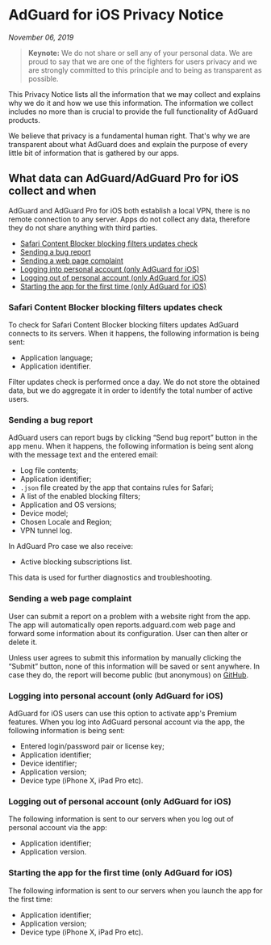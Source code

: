 # AdGuard for iOS Privacy Notice
*November 06, 2019*

> **Keynote:** We do not share or sell any of your personal data. We are proud to say that we are one of the fighters for users privacy and we are strongly committed to this principle and to being as transparent as possible.

This Privacy Notice lists all the information that we may collect and explains why we do it and how we use this information. The information we collect includes no more than is crucial to provide the full functionality of AdGuard products.

We believe that privacy is a fundamental human right. That's why we are transparent about what AdGuard does and explain the purpose of every little bit of information that is gathered by our apps.

## What data can AdGuard/AdGuard Pro for iOS collect and when

AdGuard and AdGuard Pro for iOS both establish a local VPN, there is no remote connection to any server. Apps do not collect any data, therefore they do not share anything with third parties.

* [Safari Content Blocker blocking filters updates check](#filters-updates-check)
* [Sending a bug report](#sending-bug-report)
* [Sending a web page complaint](#web-page-complaint)
* [Logging into personal account (only AdGuard for iOS)](#logging-into-account)
* [Logging out of personal account (only AdGuard for iOS)](#logging-out-account)
* [Starting the app for the first time (only AdGuard for iOS)](#first-time-start)

### <a id="filters-updates-check"></a> Safari Content Blocker blocking filters updates check

To check for Safari Content Blocker blocking filters updates AdGuard connects to its servers. When it happens, the following information is being sent:

* Application language;
* Application identifier.

Filter updates check is performed once a day. We do not store the obtained data, but we do aggregate it in order to identify the total number of active users.

### <a id="sending-bug-report"></a> Sending a bug report

AdGuard users can report bugs by clicking “Send bug report” button in the app menu. When it happens, the following information is being sent along with the message text and the entered email:

* Log file contents;
* Application identifier;
* `.json` file created by the app that contains rules for Safari;
* A list of the enabled blocking filters;
* Application and OS versions;
* Device model;
* Chosen Locale and Region;
* VPN tunnel log.

In AdGuard Pro case we also receive:

* Active blocking subscriptions list.

This data is used for further diagnostics and troubleshooting.

### <a id="web-page-complaint"></a> Sending a web page complaint

User can submit a report on a problem with a website right from the app. The app will automatically open reports.adguard.com web page and forward some information about its configuration. User can then alter or delete it.

Unless user agrees to submit this information by manually clicking the “Submit” button, none of this information will be saved or sent anywhere. In case they do, the report will become public (but anonymous) on [GitHub](https://github.com/adguardteam/adguardfilters/issues).

### <a id="logging-into-account"></a> Logging into personal account (only AdGuard for iOS)

AdGuard for iOS users can use this option to activate app's Premium features. When you log into AdGuard personal account via the app, the following information is being sent:

* Entered login/password pair or license key;
* Application identifier;
* Device identifier;
* Application version;
* Device type (iPhone X, iPad Pro etc).

### <a id="logging-out-account"></a> Logging out of personal account (only AdGuard for iOS)

The following information is sent to our servers when you log out of personal account via the app:

* Application identifier;
* Application version.

### <a id="first-time-start"></a> Starting the app for the first time (only AdGuard for iOS)

The following information is sent to our servers when you launch the app for the first time:

* Application identifier;
* Application version; 
* Device type (iPhone X, iPad Pro etc).